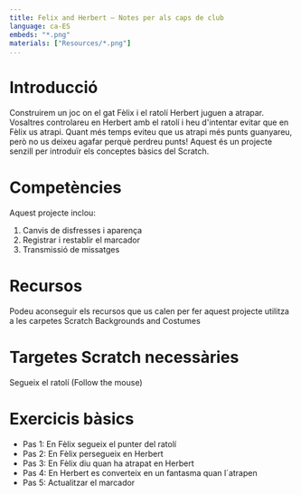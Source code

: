 ```yaml
---
title: Felix and Herbert — Notes per als caps de club
language: ca-ES
embeds: "*.png"
materials: ["Resources/*.png"]
...
```


# Introducció
Construirem un joc on el gat Fèlix i el ratolí Herbert juguen a atrapar. Vosaltres controlareu en Herbert amb el ratolí i heu d'intentar evitar que en Fèlix us atrapi. Quant més temps eviteu que us atrapi més punts guanyareu, però no us deixeu agafar perquè perdreu punts! Aquest és un projecte senzill per introduïr els conceptes bàsics del Scratch.

# Competències
Aquest projecte inclou:

1. Canvis de disfresses i aparença
2. Registrar i restablir el marcador
3. Transmissió de missatges

# Recursos
Podeu aconseguir els recursos que us calen per fer aquest projecte utilitza a les carpetes Scratch Backgrounds and Costumes

# Targetes Scratch necessàries
Segueix el ratolí (Follow the mouse)

# Exercicis bàsics
* Pas 1: En Fèlix segueix el punter del ratolí
* Pas 2: En Fèlix persegueix en Herbert
* Pas 3: En Fèlix diu quan ha atrapat en Herbert
* Pas 4: En Herbert es converteix en un fantasma quan l´atrapen
* Pas 5: Actualitzar el marcador
